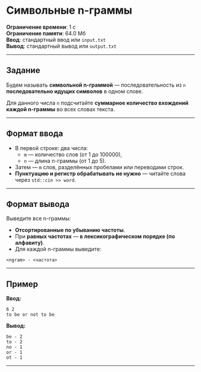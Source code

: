 # Символьные n-граммы

**Ограничение времени**: 1 с  
**Ограничение памяти**: 64.0 Мб  
**Ввод**: стандартный ввод или `input.txt`  
**Вывод**: стандартный вывод или `output.txt`

---

## Задание

Будем называть **символьной n-граммой** — последовательность из `n` **последовательно идущих символов** в одном слове.

Для данного числа `n` подсчитайте **суммарное количество вхождений каждой n-граммы** во всех словах текста.

---

## Формат ввода

- В первой строке: два числа:
  - `m` — количество слов (от 1 до 100000),
  - `n` — длина n-граммы (от 1 до 5).
- Затем — `m` слов, разделённых пробелами или переводами строк.
- **Пунктуацию и регистр обрабатывать не нужно** — читайте слова через `std::cin >> word`.

---

## Формат вывода

Выведите все n-граммы:

- **Отсортированные по убыванию частоты**.
- При **равных частотах** — **в лексикографическом порядке (по алфавиту)**.
- Для каждой n-граммы выведите:
```
<ngram> - <частота>
```

---

## Пример

**Ввод:**
```text
6 2
to be or not to be
```

**Вывод:**
```text
be - 2
to - 2
no - 1
or - 1
ot - 1
```

---
